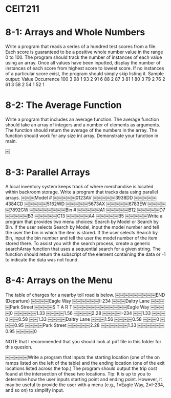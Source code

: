 # CEIT211


# 8-1: Arrays and Whole Numbers
Write a program that reads a series of a hundred test scores from a file. Each score is guaranteed to be a positive whole number value in the range 0 to 100. The program should track the number of instances of each value using an array. Once all values have been inputted, display the number of instances of each score from highest score to lowest score. If no instances of a particular score exist, the program should simply skip listing it.
Sample output:
Value Occurrence 100 3
98 1
93 2
91 6
88 2
87 3
81 1
80 3
79 2
76 2
61 3
58 2
54 1
52 1

# 8-2: The Average Function
Write a program that includes an average function. The average function should take an array of integers and a number of elements as arguments. The function should return the average of the numbers in the array. The function should work for any size int array. Demonstrate your function in main.

￼
# 8-3: Parallel Arrays
A local inventory system keeps track of where merchandise is located within backroom storage. Write a program that tracks data using parallel arrays.
￼￼￼Model #
￼￼￼￼￼0123AV
￼￼￼￼￼3938DD
￼￼￼￼￼4384CD
￼￼￼￼￼5162WD
￼￼￼￼￼5673AX
￼￼￼￼￼6783EW
￼￼￼￼￼7892GW
￼￼￼￼￼￼￼￼Bin #
￼￼￼￼￼A1
￼￼￼￼￼B12
￼￼￼￼￼D7
￼￼￼￼￼B3
￼￼￼￼￼C13
￼￼￼￼￼A4
￼￼￼￼￼B5
￼￼￼￼￼Write a program that provides two menu choices: Search by Model or Search by Bin. If the user selects Search by Model, input the model number and tell the user the bin in which the item is stored. If the user selects Search by Bin, input the bin number and tell the user the model number of the item stored there.
To assist you with the search process, create a generic searchArray function that uses a sequential search for a given string. The function should return the subscript of the element containing the data or -1 to indicate the data was not found.


# 8-4: Arrays on the Menu
The table of charges for a nearby toll road is below.
￼￼￼￼￼￼￼￼￼END (Departure)
￼￼￼￼Eagle Way
￼￼￼￼￼￼I-234
￼￼￼Daltry Lane
￼￼￼￼Park Street
￼￼￼￼S T A R T
￼￼￼￼￼￼￼￼￼￼￼￼Eagle Way
￼￼￼￼0
￼￼￼￼￼1.33
￼￼￼￼1.56
￼￼￼￼2.28
￼￼￼￼I-234
￼￼1.33
￼￼￼0
￼￼0.58
￼￼1.33
￼￼￼￼Daltry Lane
￼￼￼1.56
￼￼￼￼0.58
￼￼￼0
￼￼￼0.95
￼￼￼￼Park Street
￼￼￼￼￼2.28
￼￼￼￼￼￼1.33
￼￼￼￼￼￼0.95
￼￼￼￼0

NOTE that I recommended that you should look at pdf file in this folder for this quesion.

￼￼￼￼￼Write a program that inputs the starting location (one of the on ramps listed on the left of the table) and the ending location (one of the exit locations listed across the top.) The program should output the trip cost found at the intersection of these two locations. Tip: It is up to you to determine how the user inputs starting point and ending point. However, it may be useful to provide the user with a menu (e.g., 1=Eagle Way, 2=I-234, and so on) to simplify input.
